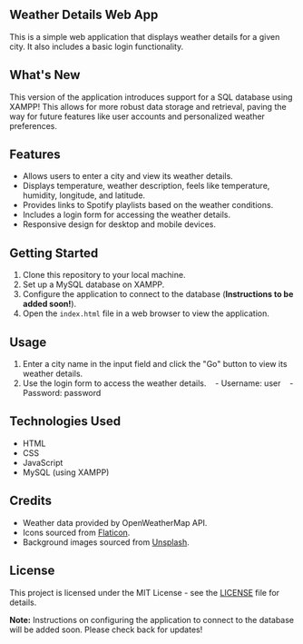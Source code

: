 ## Weather Details Web App

This is a simple web application that displays weather details for a given city. It also includes a basic login functionality.

## What's New

This version of the application introduces support for a SQL database using XAMPP! This allows for more robust data storage and retrieval, paving the way for future features like user accounts and personalized weather preferences.

## Features

- Allows users to enter a city and view its weather details.
- Displays temperature, weather description, feels like temperature, humidity, longitude, and latitude.
- Provides links to Spotify playlists based on the weather conditions.
- Includes a login form for accessing the weather details.
- Responsive design for desktop and mobile devices.

## Getting Started

1. Clone this repository to your local machine.
2. Set up a MySQL database on XAMPP.
3. Configure the application to connect to the database (**Instructions to be added soon!**).
4. Open the `index.html` file in a web browser to view the application.

## Usage

1. Enter a city name in the input field and click the "Go" button to view its weather details.
2. Use the login form to access the weather details.
   - Username: user
   - Password: password

## Technologies Used

- HTML
- CSS
- JavaScript
- MySQL (using XAMPP)

## Credits

- Weather data provided by OpenWeatherMap API.
- Icons sourced from [Flaticon](https://www.flaticon.com/).
- Background images sourced from [Unsplash](https://unsplash.com/).

## License

This project is licensed under the MIT License - see the [LICENSE](LICENSE) file for details.

**Note:** Instructions on configuring the application to connect to the database will be added soon. Please check back for updates!
